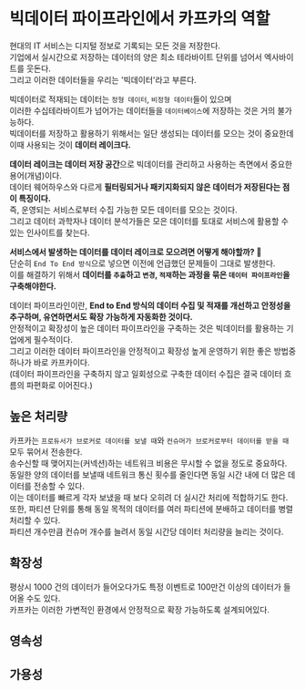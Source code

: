 빅데이터 파이프라인에서 카프카의 역할
=========================================

현대의 IT 서비스는 디지털 정보로 기록되는 모든 것을 저장한다.        
기업에서 실시간으로 저장하는 데이터의 양은 최소 테라바이트 단위를 넘어서 엑사바이트를 웃돈다.          
그리고 이러한 데이터들을 우리는 '빅데이터'라고 부른다.      
       
빅데이터로 적재되는 데이터는 `정형 데이터`, `비정형 데이터`들이 있으며         
이러한 수십테라바이트가 넘어가는 데이터들을 `데이터베이스`에 저장하는 것은 거의 불가능하다.           
빅데이터를 저장하고 활용하기 위해서는 일단 생성되는 데이터를 모으는 것이 중요한데 이때 사용되는 것이 **데이터 레이크다.**      
       
**데이터 레이크는 데이터 저장 공간**으로 빅데이터를 관리하고 사용하는 측면에서 중요한 용어(개념)이다.               
데이터 웨어하우스와 다르게 **필터링되거나 패키지화되지 않은 데이터가 저장된다는 점이 특징이다.**                   
즉, 운영되는 서비스로부터 수집 가능한 모든 데이터를 모으는 것이다.         
그리고 데이터 과학자나 데이터 분석가들은 모은 데이터를 토대로 서비스에 활용할 수 있는 인사이트를 찾는다.    
      
**서비스에서 발생하는 데이터를 데이터 레이크로 모으려면 어떻게 해야할까? 🤔**        
단순히 `End To End 방식`으로 넣으면 이전에 언급했던 문제들이 그대로 발생한다.          
이를 해결하기 위해서 **데이터를 `추출`하고 `변경`, `적재`하는 과정을 묶은 `데이터 파이프라인`을 구축해야한다.**          
            
데이터 파이프라인이란, **End to End 방식의 데이터 수집 및 적재를 개선하고 안정성을 추구하며, 유연하면서도 확장 가능하게 자동화한 것이다.**     
안정적이고 확장성이 높은 데이터 파이프라인을 구축하는 것은 빅데이터를 활용하는 기업에게 필수적이다.        
그리고 이러한 데이터 파이프라인을 안정적이고 확장성 높게 운영하기 위한 좋은 방법중 하나가 바로 카프카이다.     
(데이터 파이프라인을 구축하지 않고 일회성으로 구축한 데이터 수집은 결국 데이터 흐름의 파편화로 이어진다.)     
   
## 높은 처리량
                      
카프카는 `프로듀서가 브로커로 데이터를 보낼 때`와 `컨슈머가 브로커로부터 데이터를 받을 때` 모두 묶어서 전송한다.          
송수신할 때 맺어지는(커넥션)하는 네트워크 비용은 무시할 수 없을 정도로 중요하다.          
동일한 양의 데이터를 보낼때 네트워크 통신 횟수를 줄인다면 동일 시간 내에 더 많은 데이터를 전송할 수 있다.            
이는 데이터를 빠르게 각자 보냈을 때 보다 오히려 더 실시간 처리에 적합하기도 한다.           
또한, 파티션 단위를 통해 동일 목적의 데이터를 여러 파티션에 분배하고 데이터를 병렬 처리할 수 있다.           
파티션 개수만큼 컨슈머 개수를 늘려서 동일 시간당 데이터 처리량을 늘리는 것이다.      
   
  
## 확장성 
평상시 1000 건의 데이터가 들어오다가도 특정 이벤트로 100만건 이상의 데이터가 들어올 수도 있다.     
카프카는 이러한 가변적인 환경에서 안정적으로 확장 가능하도록 설계되어있다.     


## 영속성   
   
## 가용성 





















